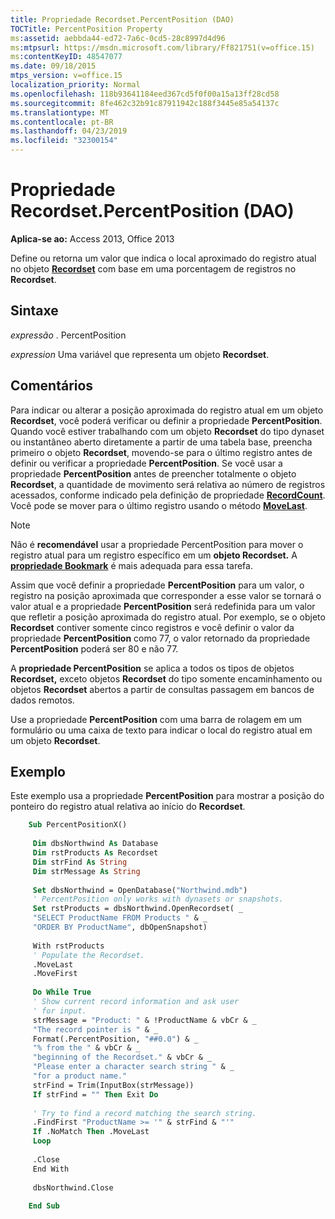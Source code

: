 ```yaml
---
title: Propriedade Recordset.PercentPosition (DAO)
TOCTitle: PercentPosition Property
ms:assetid: aebbda44-ed72-7a6c-0cd5-28c8997d4d96
ms:mtpsurl: https://msdn.microsoft.com/library/Ff821751(v=office.15)
ms:contentKeyID: 48547077
ms.date: 09/18/2015
mtps_version: v=office.15
localization_priority: Normal
ms.openlocfilehash: 118b93641184eed367cd5f0f00a15a13ff28cd58
ms.sourcegitcommit: 8fe462c32b91c87911942c188f3445e85a54137c
ms.translationtype: MT
ms.contentlocale: pt-BR
ms.lasthandoff: 04/23/2019
ms.locfileid: "32300154"
---
```

# <a name="recordsetpercentposition-property-dao"></a>Propriedade Recordset.PercentPosition (DAO)

**Aplica-se ao:** Access 2013, Office 2013

Define ou retorna um valor que indica o local aproximado do registro atual no objeto **[Recordset](recordset-object-dao.md)** com base em uma porcentagem de registros no **Recordset**.

## <a name="syntax"></a>Sintaxe

*expressão* . PercentPosition

*expression* Uma variável que representa um objeto **Recordset**.

## <a name="remarks"></a>Comentários

Para indicar ou alterar a posição aproximada do registro atual em um objeto **Recordset**, você poderá verificar ou definir a propriedade **PercentPosition**. Quando você estiver trabalhando com um objeto **Recordset** do tipo dynaset ou instantâneo aberto diretamente a partir de uma tabela base, preencha primeiro o objeto **Recordset**, movendo-se para o último registro antes de definir ou verificar a propriedade **PercentPosition**. Se você usar a propriedade **PercentPosition** antes de preencher totalmente o objeto **Recordset**, a quantidade de movimento será relativa ao número de registros acessados, conforme indicado pela definição de propriedade **[RecordCount](recordset-recordcount-property-dao.md)**. Você pode se mover para o último registro usando o método **[MoveLast](recordset-movelast-method-dao.md)**.

> [!NOTE]
> Não é **recomendável** usar a propriedade PercentPosition para mover o registro atual para um registro específico em um **objeto Recordset.** A **[propriedade Bookmark](recordset-bookmark-property-dao.md)** é mais adequada para essa tarefa.

Assim que você definir a propriedade **PercentPosition** para um valor, o registro na posição aproximada que corresponder a esse valor se tornará o valor atual e a propriedade **PercentPosition** será redefinida para um valor que refletir a posição aproximada do registro atual. Por exemplo, se o objeto **Recordset** contiver somente cinco registros e você definir o valor da propriedade **PercentPosition** como 77, o valor retornado da propriedade **PercentPosition** poderá ser 80 e não 77.

A **propriedade PercentPosition** se aplica a todos os tipos de objetos **Recordset,** exceto objetos **Recordset** do tipo somente encaminhamento ou objetos **Recordset** abertos a partir de consultas passagem em bancos de dados remotos.

Use a propriedade **PercentPosition** com uma barra de rolagem em um formulário ou uma caixa de texto para indicar o local do registro atual em um objeto **Recordset**.

## <a name="example"></a>Exemplo

Este exemplo usa a propriedade **PercentPosition** para mostrar a posição do ponteiro do registro atual relativa ao início do **Recordset**.

```vb
    Sub PercentPositionX() 
     
     Dim dbsNorthwind As Database 
     Dim rstProducts As Recordset 
     Dim strFind As String 
     Dim strMessage As String 
     
     Set dbsNorthwind = OpenDatabase("Northwind.mdb") 
     ' PercentPosition only works with dynasets or snapshots. 
     Set rstProducts = dbsNorthwind.OpenRecordset( _ 
     "SELECT ProductName FROM Products " & _ 
     "ORDER BY ProductName", dbOpenSnapshot) 
     
     With rstProducts 
     ' Populate the Recordset. 
     .MoveLast 
     .MoveFirst 
     
     Do While True 
     ' Show current record information and ask user 
     ' for input. 
     strMessage = "Product: " & !ProductName & vbCr & _ 
     "The record pointer is " & _ 
     Format(.PercentPosition, "##0.0") & _ 
     "% from the " & vbCr & _ 
     "beginning of the Recordset." & vbCr & _ 
     "Please enter a character search string " & _ 
     "for a product name." 
     strFind = Trim(InputBox(strMessage)) 
     If strFind = "" Then Exit Do 
     
     ' Try to find a record matching the search string. 
     .FindFirst "ProductName >= '" & strFind & "'" 
     If .NoMatch Then .MoveLast 
     Loop 
     
     .Close 
     End With 
     
     dbsNorthwind.Close 
     
    End Sub
```
